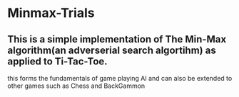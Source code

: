 # Minmax-Trials
## This is a simple implementation of The Min-Max algorithm(an adverserial search algortihm) as applied to Ti-Tac-Toe.
this forms the fundamentals of game playing AI and can also be extended to other games such as Chess and BackGammon
